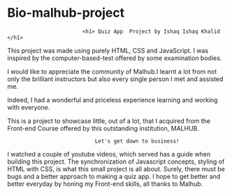 ﻿# Bio-malhub-project
                            <h1> Quiz App  Project by Ishaq Ishaq Khalid </h1>


 This project was made using purely HTML, CSS and JavaScript. I was inspired by the computer-based-test offered by some examination bodies.

 I would like to appreciate the community of Malhub.I learnt a lot from not only the brilliant instructors but also every single person I met and assisted me.

 Indeed, I had a wonderful and priceless experience learning and working with everyone.

 This is a project to showcase  little, out of a lot, that I acquired  from the Front-end Course offered by this outstanding institution, MALHUB.

                                Let's get down to business!
I watched a couple of youtube videos, which served has a guide when building this project. The synchronization of Javascript concepts, styling of HTML with CSS, is what this small project is all about. Surely, there must be bugs and a better approach to making a quiz app. I hope to get better and better everyday by honing my Front-end skills,
all thanks to Malhub.
